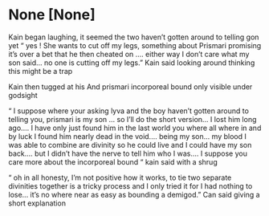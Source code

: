 # None [None]
Kain began laughing, it seemed the two haven’t gotten around to telling gon yet “ yes ! She wants to cut off my legs, something about Prismari promising it’s over a bet that he then cheated on .... either way I don’t care what my son said... no one is cutting off my legs.” Kain said looking around thinking this might be a trap 

Kain then tugged at his   And prismari incorporeal bound only visible under godsight 

“ I suppose where your asking lyva and the boy haven’t gotten around to telling you, prismari is my son ... so I’ll do the short version... I lost him long  ago.... I have only just found him in the last world you where all where in and by luck I found him nearly dead in the void.... being my son... my blood I was able to combine are divinity so he could live and I could have my son back.... but I didn’t have the nerve to tell him who I was.... I suppose you care more about the incorporeal bound “ kain said with a shrug 

“ oh in all honesty, I’m not positive how it works,  to tie two separate divinities together is a tricky process and I only tried it for I had nothing to lose... it’s no where near as easy as bounding a demigod.” Can said giving a short explanation
